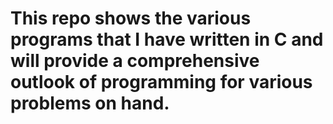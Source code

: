 # This repo shows the various programs that I have written in C and will provide a comprehensive outlook of programming for various problems on hand.
